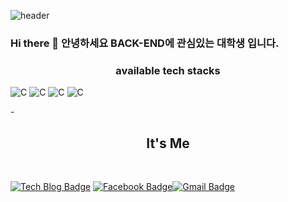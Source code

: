  ![header](https://capsule-render.vercel.app/api?type=wave&color=auto&height=300&section=header&text=Welcome%20&fontSize=90)

### Hi there 👋 안녕하세요 BACK-END에 관심있는 대학생 입니다.
 

 <h3 align="center"> available tech stacks </h3>
 <div>
<img alt="C" src ="https://img.shields.io/badge/C-A8B9CC.svg?&style=for-the-badge&logo=C&logoColor=white"/> <img alt="C" src ="https://img.shields.io/badge/Python-3766AB.svg?&style=for-the-badge&logo=C&logoColor=white"/> <img alt="C" src ="https://img.shields.io/badge/JavaScript-F7DF1E.svg?&style=for-the-badge&logo=JAVASCRIPT&logoColor=white"/> <img alt="C" src ="https://img.shields.io/badge/HTML-E34F26.svg?&style=for-the-badge&logo=HTML5&logoColor=white"/>
</div>

 -<h2 align="center"> It's Me </h2><br>
 
 [![Tech Blog Badge](http://img.shields.io/badge/-Tech%20blog-black?style=flat-square&logo=github&link=https://github.com/ddongbu)](https://github.com/ddongbu)
 [![Facebook Badge](https://img.shields.io/badge/facebook-1877f2?style=flat-square&logo=facebook&logoColor=white&link=https://www.facebook.com/profile.php?id=100019359516667)](https://www.facebook.com/profile.php?id=100019359516667)[![Gmail Badge](https://img.shields.io/badge/Gmail-d14836?style=flat-square&logo=Gmail&logoColor=white&link=mailto:sang214q@gmail.com)](mailto:sang214q@gmail.com)
